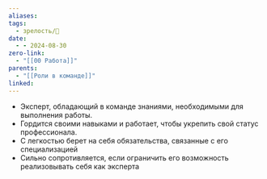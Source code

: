 ```yaml
---
aliases: 
tags:
  - зрелость/🌱
date:
  - - 2024-08-30
zero-link:
  - "[[00 Работа]]"
parents:
  - "[[Роли в команде]]"
linked:
---
```

- Эксперт, обладающий в команде знаниями, необходимыми для выполнения работы.
- Гордится своими навыками и работает, чтобы укрепить свой статус профессионала.
- С легкостью берет на себя обязательства, связанные с его специализацией
- Сильно сопротивляется, если ограничить его возможность реализовывать себя как эксперта  